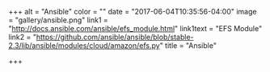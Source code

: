 +++
alt = "Ansible"
color = ""
date = "2017-06-04T10:35:56-04:00"
image = "gallery/ansible.png"
link1 = "http://docs.ansible.com/ansible/efs_module.html"
link1text = "EFS Module"
link2 = "https://github.com/ansible/ansible/blob/stable-2.3/lib/ansible/modules/cloud/amazon/efs.py"
title = "Ansible"

+++

